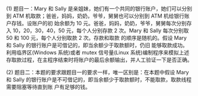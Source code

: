 (1) 题目一：Mary 和 Sally 是亲姐妹，她们有一个共同的银行账户，她们可以分别到 ATM
机取款；爸爸，妈妈，奶奶，爷爷，舅舅也可以分别到 ATM 机给银行账户存钱。设账户的初
始余额为 10 元。爸爸，妈妈，奶奶，爷爷，舅舅每次分别存入 10，20，30，40，50 元，每个人分别存款 2 次。Mary 和 Sally 每次分别取 50 和 100 元，每个人分别取款 2 次。存款和取款
的顺序是随机的。假设 Mary 和 Sally 的银行账户是可借记的，即当余额少于取款额时，仍旧
能够取款成功。利用临界区(Windows 系统)或者 mutex 信号量(Linux 系统)编制程序来模拟上述
存取款过程，在主程序结束时将账户的最后余额输出，并人工验证一下是否正确。 
 
(2) 题目二：本题的要求跟题目一的要求一样，唯一区别是：在本题中假设 Mary 和 Sally
的银行账户是不可借记的，即当余额少于取款额时，不能取款，取款线程需要阻塞等待直到账
户有足够的钱。 

